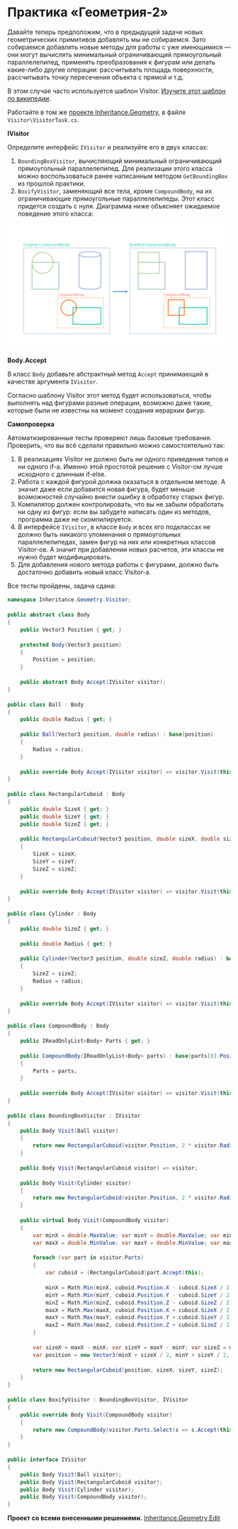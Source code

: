# Практика «Геометрия-2»

Давайте теперь предположим, что в предыдущей задаче новых геометрических примитивов добавлять мы не собираемся. Зато собираемся добавлять новые методы для работы с уже имеющимися — они могут вычислять минимальный ограничивающий прямоугольный параллелепипед, применять преобразования к фигурам или делать какие-либо другие операции: рассчитывать площадь поверхности, рассчитывать точку пересечения объекта с прямой и т.д.

В этом случае часто используется шаблон Visitor. [Изучите этот шаблон по википедии](https://ru.wikipedia.org/wiki/%D0%9F%D0%BE%D1%81%D0%B5%D1%82%D0%B8%D1%82%D0%B5%D0%BB%D1%8C_(%D1%88%D0%B0%D0%B1%D0%BB%D0%BE%D0%BD_%D0%BF%D1%80%D0%BE%D0%B5%D0%BA%D1%82%D0%B8%D1%80%D0%BE%D0%B2%D0%B0%D0%BD%D0%B8%D1%8F)).

Работайте в том же [проекте Inheritance.Geometry](Inheritance.Geometry.zip), в файле `Visitor\VisitorTask.cs`.

**IVisitor**

Определите интерфейс `IVisitor` и реализуйте его в двух классах:
1. `BoundingBoxVisitor`, вычисляющий минимальный ограничивающий прямоугольный параллелепипед. Для реализации этого класса можно воспользоваться ранее написанным методом `GetBoundingBox` из прошлой практики.
2. `BoxifyVisitor`, заменяющий все тела, кроме `CompoundBody`, на их ограничивающие прямоугольные параллелепипеды. Этот класс придется создать с нуля. Диаграмма ниже объясняет ожидаемое поведение этого класса:

<p float="left"> <img src="FigureDiagram.png" width="800" /> </p>

**Body.Accept**

В класс `Body` добавьте абстрактный метод `Accept` принимающий в качестве аргумента `IVisitor`.

Согласно шаблону Visitor этот метод будет использоваться, чтобы выполнять над фигурами разные операции, возможно даже такие, которые были не известны на момент создания иерархии фигур.

**Самопроверка**

Автоматизированные тесты проверяют лишь базовые требования. Проверить, что вы всё сделали правильно можно самостоятельно так:
1. В реализациях Visitor не должно быть ни одного приведения типов и ни одного if-а. Именно этой простотой решение с Visitor-ом лучше исходного с длинным if-else.
2. Работа с каждой фигурой должна оказаться в отдельном методе. А значит даже если добавится новая фигура, будет меньше возможностей случайно внести ошибку в обработку старых фигур.
3. Компилятор должен контролировать, что вы не забыли обработать ни одну из фигур: если вы забудете написать один из методов, программа даже не скомпилируется.
4. В интерфейсе `IVisitor`, в классе `Body` и всех его подклассах не должно быть никакого упоминания о прямоугольных параллелепипедах, замен фигур на них или конкретных классов Visitor-ов. А значит при добавлении новых расчетов, эти классы не нужно будет модифицировать.
5. Для добавления нового метода работы с фигурами, должно быть достаточно добавить новый класс Visitor-а.

Все тесты пройдены, задача сдана:
```cs
namespace Inheritance.Geometry.Visitor;

public abstract class Body
{
    public Vector3 Position { get; }
    
    protected Body(Vector3 position)
    {
        Position = position;
    }
    
    public abstract Body Accept(IVisitor visitor);
}

public class Ball : Body
{
    public double Radius { get; }
    
    public Ball(Vector3 position, double radius) : base(position)
    {
        Radius = radius;
    }
    
    public override Body Accept(IVisitor visitor) => visitor.Visit(this);
}

public class RectangularCuboid : Body
{
    public double SizeX { get; }
    public double SizeY { get; }
    public double SizeZ { get; }
    
    public RectangularCuboid(Vector3 position, double sizeX, double sizeY, double sizeZ) : base(position)
    {
        SizeX = sizeX;
        SizeY = sizeY;
        SizeZ = sizeZ;
    }
    
    public override Body Accept(IVisitor visitor) => visitor.Visit(this);
}

public class Cylinder : Body
{
    public double SizeZ { get; }
    
    public double Radius { get; }
    
    public Cylinder(Vector3 position, double sizeZ, double radius) : base(position)
    {
        SizeZ = sizeZ;
        Radius = radius;
    }
    
    public override Body Accept(IVisitor visitor) => visitor.Visit(this);
}

public class CompoundBody : Body
{
    public IReadOnlyList<Body> Parts { get; }
    
    public CompoundBody(IReadOnlyList<Body> parts) : base(parts[0].Position)
    {
        Parts = parts;
    }
    
    public override Body Accept(IVisitor visitor) => visitor.Visit(this);
}

public class BoundingBoxVisitor : IVisitor
{
    public Body Visit(Ball visitor)
    {
        return new RectangularCuboid(visitor.Position, 2 * visitor.Radius, 2 * visitor.Radius, 2 * visitor.Radius);
    }
    
    public Body Visit(RectangularCuboid visitor) => visitor;
    
    public Body Visit(Cylinder visitor)
    {
        return new RectangularCuboid(visitor.Position, 2 * visitor.Radius, 2 * visitor.Radius, visitor.SizeZ);
    }
    
    public virtual Body Visit(CompoundBody visitor)
    {
        var minX = double.MaxValue; var minY = double.MaxValue; var minZ = double.MaxValue;
        var maxX = double.MinValue; var maxY = double.MinValue; var maxZ = double.MinValue;
    
        foreach (var part in visitor.Parts)
        {
            var cuboid = (RectangularCuboid)part.Accept(this);
    
            minX = Math.Min(minX, cuboid.Position.X - cuboid.SizeX / 2);
            minY = Math.Min(minY, cuboid.Position.Y - cuboid.SizeY / 2);
            minZ = Math.Min(minZ, cuboid.Position.Z - cuboid.SizeZ / 2);
            maxX = Math.Max(maxX, cuboid.Position.X + cuboid.SizeX / 2);
            maxY = Math.Max(maxY, cuboid.Position.Y + cuboid.SizeY / 2);
            maxZ = Math.Max(maxZ, cuboid.Position.Z + cuboid.SizeZ / 2);
        }
    
        var sizeX = maxX - minX; var sizeY = maxY - minY; var sizeZ = maxZ - minZ;
        var position = new Vector3(minX + sizeX / 2, minY + sizeY / 2, minZ + sizeZ / 2);
    
        return new RectangularCuboid(position, sizeX, sizeY, sizeZ);
    }
}

public class BoxifyVisitor : BoundingBoxVisitor, IVisitor
{
    public override Body Visit(CompoundBody visitor)
    {
        return new CompoundBody(visitor.Parts.Select(s => s.Accept(this)).ToList());
    }
}

public interface IVisitor
{
    public Body Visit(Ball visitor);
    public Body Visit(RectangularCuboid visitor);
    public Body Visit(Cylinder visitor);
    public Body Visit(CompoundBody visitor);
}
```

**Проект со всеми внесенными решениями.**
[Inheritance.Geometry Edit](Inheritance.Geometry_Edit.zip)
